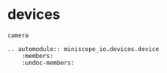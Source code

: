 # devices

```{toctree}
camera
```

```{eval-rst}
.. automodule:: miniscope_io.devices.device
    :members:
    :undoc-members:
```